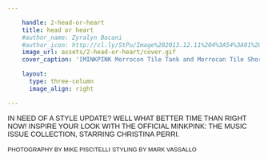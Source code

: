```yaml
---

    handle: 2-head-or-heart
    title: head or heart
    #author_name: Zyralyn Bacani
    #author_icon: http://cl.ly/StPu/Image%202013.12.11%204%3A54%3A01%20pm.png
    image_url: assets/2-head-or-heart/cover.gif
    cover_caption: '[MINKPINK Morrocon Tile Tank and Morrocan Tile Short]'

    layout:
      type: three-column
      image_align: right

---
```

<style>
  h1.title {
    background: url(assets/2-head-or-heart/cover-heading.svg) no-repeat;
    background-size: contain;
    color: transparent;
    height: 220px;
  }

  p { font-family: "Trebuchet MS", Helvetica, sans-serif}
  big { font-size: 120% }
  p > span { font-style: normal; }

  #header-image {
    position: relative;
    margin-left: -93px;
    max-width: initial;
    width: 310px;
  }

  @media only screen and (min-width: 768px) {
    article.page[data-page="2-head-or-heart"] header .title {
      position: absolute;
      top: 0;
      left: 0;
      margin-top: 40px;
      margin-left: 24px;
      width: 447px;
      height: 363px;
    }

    article.page[data-page="2-head-or-heart"] .body {
      margin-top: 430px;
    }
  }
</style>

<span><bold>IN NEED OF A STYLE UPDATE?
  WELL WHAT BETTER TIME
  THAN RIGHT NOW! INSPIRE
  YOUR LOOK WITH THE OFFICIAL
  MINKPINK: THE MUSIC ISSUE
  COLLECTION, STARRING
  CHRISTINA PERRI.</bold></span>

<small>PHOTOGRAPHY BY MIKE PISCITELLI</small>
<small>STYLING BY MARK VASSALLO</small>
